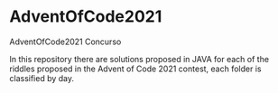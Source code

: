 # AdventOfCode2021
AdventOfCode2021 Concurso

In this repository there are solutions proposed in JAVA for each of the riddles proposed in the Advent of Code 2021 contest, each folder is classified by day.
